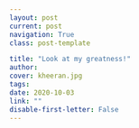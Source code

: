 ```yaml
---
layout: post
current: post
navigation: True
class: post-template

title: "Look at my greatness!"
author: 
cover: kheeran.jpg
tags: 
date: 2020-10-03
link: ""
disable-first-letter: False
---
```

